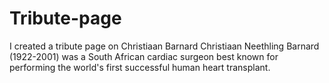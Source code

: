 # Tribute-page
I created a tribute page on Christiaan Barnard
Christiaan Neethling Barnard (1922-2001) was a South African cardiac surgeon best known for performing the world's first successful human heart transplant. 
